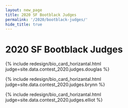 ```yaml
---
layout: new_page
title: 2020 SF Bootblack Judges
permalink: '/2020/bootblack-judges/'
hide_title: true
---
```


<h1 class="mt-5 text-center"> 2020 SF Bootblack Judges </h1>

<div class="mt-5"> </div>

{% include redesign/bio_card_horizantal.html judge=site.data.contest_2020.judges.douglas %}

<div class="mt-5"> </div>

{% include redesign/bio_card_horizantal.html judge=site.data.contest_2020.judges.brynn %}

<div class="mt-5"> </div>

{% include redesign/bio_card_horizantal.html judge=site.data.contest_2020.judges.elliot %}
